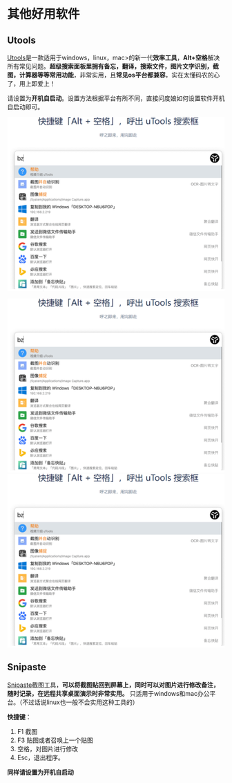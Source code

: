 # 其他好用软件

## Utools

[Utools](https://www.u.tools/)是一款适用于windows，linux，mac>的新一代**效率工具**，**Alt+空格**解决所有常见问题。**超级搜索面板里拥有备忘，翻译，搜索文件，图片文字识别，截图，计算器等等常用功能**，非常实用，且**常见os平台都兼容**，实在太懂码农的心了，用上即爱上！

请设置为**开机自启动**。设置方法根据平台有所不同，直接问度娘如何设置软件开机自启动即可。

![Utools](./%E5%85%B6%E4%BB%96%E5%A5%BD%E7%94%A8%E8%BD%AF%E4%BB%B6.assets/Utools.png)

<div align="center"><img src="./%E5%85%B6%E4%BB%96%E5%A5%BD%E7%94%A8%E8%BD%AF%E4%BB%B6.assets/Utools.png"  alt="Utools"  style="zoom=50%"></img></div>

<div aligned="center"><img src="https://github.com/Emma-ssq/blog/blob/master/docs/tools/%E5%85%B6%E4%BB%96%E5%A5%BD%E7%94%A8%E8%BD%AF%E4%BB%B6.assets/Utools.png"  alt="Utools2"  style="zoom=50%"></img></div>

## Snipaste

[Snipaste](https://www.snipaste.com/)截图工具，**可以将截图贴回到屏幕上，同时可以对图片进行修改备注，随时记录，在远程共享桌面演示时非常实用。** 只适用于windows和mac办公平台。（不过话说linux也一般不会实用这种工具的）

**快捷键**：

1. F1 截图
2. F3 贴图或者召唤上一个贴图
3. 空格，对图片进行修改
4. Esc，退出程序。

**同样请设置为开机自启动**

